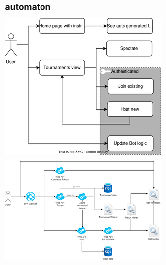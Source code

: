 # automaton

<a href="https://app.diagrams.net/#Hautomaton-game%2Fautomaton-game%2Fmain%2Fcomponentes.drawio.svg" target="_blank">

![Alt text](./componentes.drawio.svg)

</a>

<a href="https://viewer.diagrams.net/?tags=%7B%7D&highlight=0000ff&edit=https%3A%2F%2Fapp.diagrams.net%2F%3Fmode%3Dgithub%23Hhlavrencic%252Fautomaton%252Fgh-pages%252Fmodulos-Components.drawio.png&layers=1&nav=1&title=modulos-Components.drawio.png#Uhttps%3A%2F%2Fraw.githubusercontent.com%2Fhlavrencic%2Fautomaton%2Fgh-pages%2Fmodulos-Components.drawio.png" target="_blank">

![Alt text](./modulos-Components.drawio.png)

</a>
